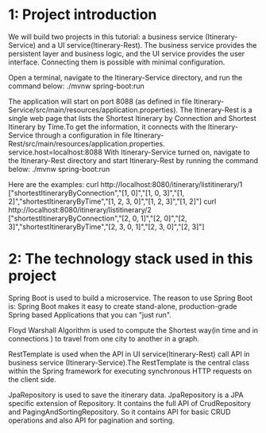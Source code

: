 1: Project introduction
=======================
We will build two projects in this tutorial: a business service (Itinerary-Service) and a UI service(Itinerary-Rest). The business service provides the persistent layer and business logic, and the UI service provides the user interface. Connecting them is possible with minimal configuration.
 
Open a terminal, navigate to the Itinerary-Service directory, and run the command below:
./mvnw spring-boot:run
 
The application will start on port 8088 (as defined in file Itinerary-Service/src/main/resources/application.properties).
The Itinerary-Rest is a single web page that lists the Shortest Itinerary by Connection and  Shortest Itinerary by Time.To get the information, it connects with the Itinerary-Service through a configuration in file Itinerary-Rest/src/main/resources/application.properties.
service.host=localhost:8088
With Itinerary-Service turned on, navigate to the Itinerary-Rest directory and start Itinerary-Rest by running the command below:
./mvnw spring-boot:run
 
Here are the examples:
curl http://localhost:8080/itinerary/listitinerary/1
["shortestItineraryByConnection","[1, 0]","[1, 0, 3]","[1, 2]","shortestItineraryByTime","[1, 2, 3, 0]","[1, 2, 3]","[1, 2]"]
curl http://localhost:8080/itinerary/listitinerary/2
["shortestItineraryByConnection","[2, 0, 1]","[2, 0]","[2, 3]","shortestItineraryByTime","[2, 3, 0, 1]","[2, 3, 0]","[2, 3]"]
 
 
 
2: The technology stack used in this project
============================================
Spring Boot is used to build a microservice. The reason to use Spring Boot is: Spring Boot makes it easy to create stand-alone, production-grade Spring based Applications that you can "just run".
 
Floyd Warshall Algorithm is used to compute the Shortest way(in time and in connections ) to travel from one city to another in a graph.
 
RestTemplate is used when the API in UI service(Itinerary-Rest) call API in business service (Itinerary-Service).The RestTemplate is the central class within the Spring framework for executing synchronous HTTP requests on the client side.

JpaRepository is used to save the itinerary data. JpaRepository is a JPA specific extension of Repository. It contains the full API of CrudRepository and PagingAndSortingRepository. So it contains API for basic CRUD operations and also API for pagination and sorting.
